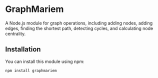 # GraphMariem

A Node.js module for graph operations, including adding nodes, adding edges, finding the shortest path, detecting cycles, and calculating node centrality.

## Installation

You can install this module using npm:

```bash
npm install graphmariem
